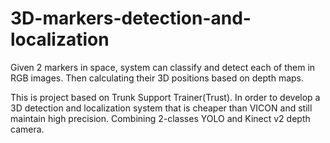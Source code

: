 # 3D-markers-detection-and-localization
Given 2 markers in space, system can classify and detect each of them in RGB images. Then calculating their 3D positions based on depth maps. 

This is project based on Trunk Support Trainer(Trust). In order to develop a 3D detection and localization system that is cheaper than VICON and still maintain high precision. Combining 2-classes YOLO and Kinect v2 depth camera.


